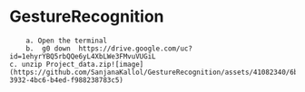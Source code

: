 # GestureRecognition
		a. Open the terminal
		b.  g0 down  https://drive.google.com/uc?id=1ehyrYBQ5rbQQe6yL4XbLWe3FMvuVUGiL
    c. unzip Project_data.zip![image](https://github.com/SanjanaKallol/GestureRecognition/assets/41082340/6b0fb547-3932-4bc6-b4ed-f988238783c5)

